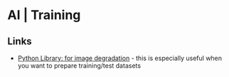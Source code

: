 # AI | Training

## Links

* [Python Library: for image degradation](https://github.com/NVlabs/ocrodeg) - this is especially useful when you want to prepare
  training/test datasets